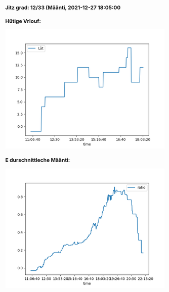 ### Jitz grad: 12/33 (Määnti, 2021-12-27 18:05:00

### Hütige Vrlouf:
![Graph](Today.png)

### E durschnittleche Määnti:
![Graph](Määnti.png)